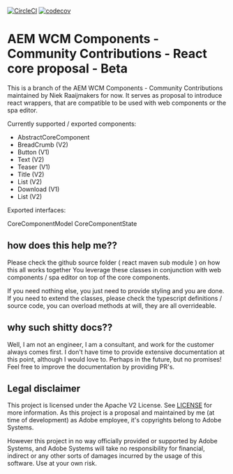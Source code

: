 [![CircleCI](https://circleci.com/gh/adobe/aem-contrib-wcm-components.svg?style=svg)](https://circleci.com/gh/adobe/aem-contrib-wcm-components) [![codecov](https://codecov.io/gh/adobe/aem-contrib-wcm-components/branch/master/graph/badge.svg)](https://codecov.io/gh/adobe/aem-contrib-wcm-components)


# AEM WCM Components - Community Contributions - React core proposal - Beta

This is a branch of the AEM WCM Components - Community Contributions maintained by Niek Raaijmakers for now.
It serves as proposal to introduce react wrappers, that are compatible to be used with web components or the spa editor.

Currently supported / exported components:

 - AbstractCoreComponent
 - BreadCrumb (V2)
 - Button (V1)
 - Text (V2)
 - Teaser (V1)
 - Title (V2)
 - List (V2)
 - Download (V1)
 - List (V2)

Exported interfaces:

CoreComponentModel
CoreComponentState

## how does this help me??

Please check the github source folder ( react maven sub module ) on how this all works together
You leverage these classes in conjunction with web components / spa editor on top of the core components.

If you need nothing else, you just need to provide styling and you are done.
If you  need to extend the classes, please check the typescript definitions / source code, you can overload methods at will, they are all overrideable. 

## why such shitty docs??

Well, I am not an engineer, I am a consultant, and work for the customer always comes first.
I don't have time to provide extensive documentation at this point, although I would love to. 
Perhaps in the future, but no promises! Feel free to improve the documentation by providing PR's.

## Legal disclaimer

This project is licensed under the Apache V2 License. See [LICENSE](LICENSE) for more information.
As this project is a proposal and maintained by me (at time of development) as Adobe employee, it's copyrights belong to Adobe Systems. 

However this project in no way officially provided or supported by Adobe Systems, and Adobe Systems will take no responsibility for financial, 
indirect or any other sorts of damages incurred by the usage of this software. Use at your own risk.


